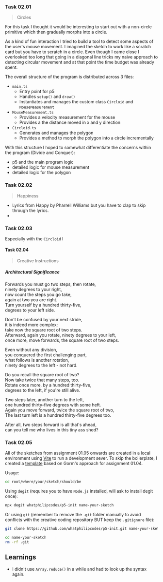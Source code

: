 ### Task 02.01

> Circles

For this task I thought it would be interesting to start out with a non-circle primitive which then gradually morphs into a circle.

As a kind of fun interaction I tried to build a tool to detect some aspects of the user's mouse movement. I imagined the sketch to work like a scratch card but you have to scratch in a circle. Even though I came close I overlooked too long that going in a diagonal line tricks my naive approach to detecting circular movement and at that point the time budget was already spent.

The overall structure of the program is distributed across 3 files:

- `main.ts`
  - Entry point for p5
  - Handles `setup()` and `draw()`
  - Instantiates and manages the custom class `Circloid` and `MouseMeasurement`
- `MouseMeasurement.ts`
  - Provides a velocity measurement for the mouse
  - Provides a the distance moved in x and y direction
- `Circloid.ts`
  - Generates and manages the polygon
  - Provides a method to morph the polygon into a circle incrementally

With this structure I hoped to somewhat differentiate the concerns within the program (Divide and Conquer):

- p5 and the main program logic
- detailed logic for mouse measurement
- detailed logic for the polygon

### Task 02.02

> Happiness

- Lyrics from Happy by Pharrell Williams but you have to clap to skip through the lyrics.
-

### Task 02.03

Especially with the `Circloid` I

#### Task 02.04

> Creative Instructions

##### Architectural Significance

Forwards you must go two steps, then rotate,<br>
ninety degrees to your right,<br>
now count the steps you go take,<br>
again at two you are right.<br>
Turn yourself by a hundred thirty-five,<br>
degrees to your left side.

Don't be confused by your next stride,<br>
it is indeed more complex;<br>
take now the square root of two steps.<br>
Afterward, again you rotate, ninety degrees to your left,<br>
once more, move forwards, the square root of two steps.

Even without any division,<br>
you conquered the first challenging part,<br>
what follows is another rotation,<br>
ninety degrees to the left - not hard.

Do you recall the square root of two?<br>
Now take twice that many steps, too.<br>
Rotate once more, by a hundred thirty-five,<br>
degrees to the left, if you're still alive.

Two steps later, another turn to the left,<br>
one hundred thirty-five degrees with some heft.<br>
Again you move forward, twice the square root of two,<br>
The last turn left is a hundred thirty-five degrees too.<br>

After all, two steps forward is all that's ahead,<br>
can you tell me who lives in this tiny ass shed?

### Task 02.05

All of the sketches from assignment 01.05 onwards are created in a local environment using [Vite](https://vite.dev/) to run a development sever. To skip the boilerplate, I created a [template](https://github.com/whatphilipcodes/p5-init) based on Gorm's approach for assignment 01.04.

Usage:

```bash
cd root/where/your/sketch/should/be
```

Using `degit` (requires you to have `Node.js` installed, will ask to install degit once):

```bash
npx degit whatphilipcodes/p5-init name-your-sketch
```

Or using `git` (remember to remove the `.git` folder manually to avoid conflicts with the creative coding repository BUT keep the `.gitignore` file):

```bash
git clone https://github.com/whatphilipcodes/p5-init.git name-your-sketch
```

```bash
cd name-your-sketch
rm -rf .git
```

## Learnings

- I didn't use `Array.reduce()` in a while and had to look up the syntax again.

